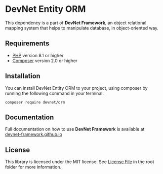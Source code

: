 # DevNet Entity ORM
This dependency is a part of **DevNet Framework**, an object relational mapping system that helps to manipulate database, in object-oriented way.

## Requirements
- [PHP](https://www.php.net/) version 8.1 or higher
- [Composer](https://getcomposer.org/) version 2.0 or higher

## Installation

You can install DevNet Entity ORM to your project, using composer by running the following command in your terminal:
```
composer require devnet/orm
```

## Documentation
Full documentation on how to use **DevNet Framework** is available at [devnet-framework.github.io](https://devnet-framework.github.io)

## License
This library is licensed under the MIT license. See [License File](https://github.com/DevNet-Framework/orm/blob/master/LICENSE) in the root folder for more information.
